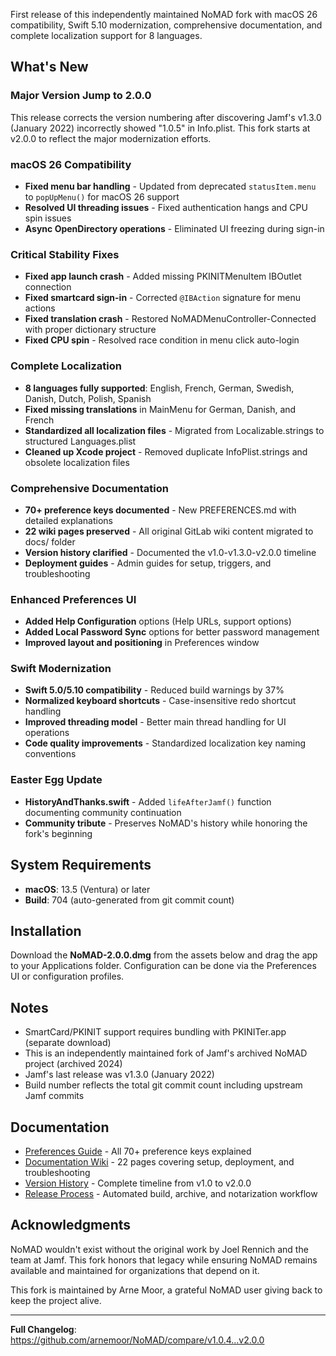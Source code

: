 First release of this independently maintained NoMAD fork with macOS 26 compatibility, Swift 5.10 modernization, comprehensive documentation, and complete localization support for 8 languages.

## What's New

### Major Version Jump to 2.0.0

This release corrects the version numbering after discovering Jamf's v1.3.0 (January 2022) incorrectly showed "1.0.5" in Info.plist. This fork starts at v2.0.0 to reflect the major modernization efforts.

### macOS 26 Compatibility

- **Fixed menu bar handling** - Updated from deprecated `statusItem.menu` to `popUpMenu()` for macOS 26 support
- **Resolved UI threading issues** - Fixed authentication hangs and CPU spin issues
- **Async OpenDirectory operations** - Eliminated UI freezing during sign-in

### Critical Stability Fixes

- **Fixed app launch crash** - Added missing PKINITMenuItem IBOutlet connection
- **Fixed smartcard sign-in** - Corrected `@IBAction` signature for menu actions
- **Fixed translation crash** - Restored NoMADMenuController-Connected with proper dictionary structure
- **Fixed CPU spin** - Resolved race condition in menu click auto-login

### Complete Localization

- **8 languages fully supported**: English, French, German, Swedish, Danish, Dutch, Polish, Spanish
- **Fixed missing translations** in MainMenu for German, Danish, and French
- **Standardized all localization files** - Migrated from Localizable.strings to structured Languages.plist
- **Cleaned up Xcode project** - Removed duplicate InfoPlist.strings and obsolete localization files

### Comprehensive Documentation

- **70+ preference keys documented** - New PREFERENCES.md with detailed explanations
- **22 wiki pages preserved** - All original GitLab wiki content migrated to docs/ folder
- **Version history clarified** - Documented the v1.0-v1.3.0-v2.0.0 timeline
- **Deployment guides** - Admin guides for setup, triggers, and troubleshooting

### Enhanced Preferences UI

- **Added Help Configuration** options (Help URLs, support options)
- **Added Local Password Sync** options for better password management
- **Improved layout and positioning** in Preferences window

### Swift Modernization

- **Swift 5.0/5.10 compatibility** - Reduced build warnings by 37%
- **Normalized keyboard shortcuts** - Case-insensitive redo shortcut handling
- **Improved threading model** - Better main thread handling for UI operations
- **Code quality improvements** - Standardized localization key naming conventions

### Easter Egg Update

- **HistoryAndThanks.swift** - Added `lifeAfterJamf()` function documenting community continuation
- **Community tribute** - Preserves NoMAD's history while honoring the fork's beginning

## System Requirements

- **macOS**: 13.5 (Ventura) or later
- **Build**: 704 (auto-generated from git commit count)

## Installation

Download the **NoMAD-2.0.0.dmg** from the assets below and drag the app to your Applications folder. Configuration can be done via the Preferences UI or configuration profiles.

## Notes

- SmartCard/PKINIT support requires bundling with PKINITer.app (separate download)
- This is an independently maintained fork of Jamf's archived NoMAD project (archived 2024)
- Jamf's last release was v1.3.0 (January 2022)
- Build number reflects the total git commit count including upstream Jamf commits

## Documentation

- [Preferences Guide](https://github.com/arnemoor/NoMAD/blob/main/PREFERENCES.md) - All 70+ preference keys explained
- [Documentation Wiki](https://github.com/arnemoor/NoMAD/tree/main/docs) - 22 pages covering setup, deployment, and troubleshooting
- [Version History](https://github.com/arnemoor/NoMAD/blob/main/docs/preferences-evolution.md) - Complete timeline from v1.0 to v2.0.0
- [Release Process](https://github.com/arnemoor/NoMAD/blob/main/RELEASE.md) - Automated build, archive, and notarization workflow

## Acknowledgments

NoMAD wouldn't exist without the original work by Joel Rennich and the team at Jamf. This fork honors that legacy while ensuring NoMAD remains available and maintained for organizations that depend on it.

This fork is maintained by Arne Moor, a grateful NoMAD user giving back to keep the project alive.

---

**Full Changelog**: https://github.com/arnemoor/NoMAD/compare/v1.0.4...v2.0.0
